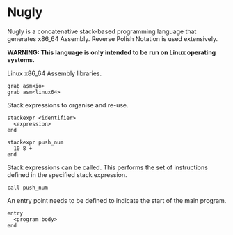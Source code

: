 # Nugly
Nugly is a concatenative stack-based programming language that generates x86_64 Assembly.
Reverse Polish Notation is used extensively.

**WARNING: This language is only intended to be run on Linux operating systems.**

Linux x86_64 Assembly libraries.
```
grab asm<io>
grab asm<linux64>
```

Stack expressions to organise and re-use.
```
stackexpr <identifier>
  <expression>
end
```
```
stackexpr push_num 
  10 8 +
end
```

Stack expressions can be called. This performs the set of instructions defined in the specified stack expression.
```
call push_num
```

An entry point needs to be defined to indicate the start of the main program.
```
entry
  <program body>
end
```

